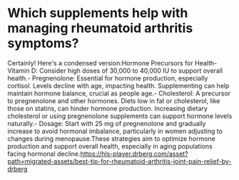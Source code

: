 # Which supplements help with managing rheumatoid arthritis symptoms?

Certainly! Here's a condensed version:Hormone Precursors for Health- Vitamin D: Consider high doses of 30,000 to 40,000 IU to support overall health.- Pregnenolone: Essential for hormone production, especially cortisol. Levels decline with age, impacting health. Supplementing can help maintain hormone balance, crucial as people age.- Cholesterol: A precursor to pregnenolone and other hormones. Diets low in fat or cholesterol, like those on statins, can hinder hormone production. Increasing dietary cholesterol or using pregnenolone supplements can support hormone levels naturally.- Dosage: Start with 25 mg of pregnenolone and gradually increase to avoid hormonal imbalance, particularly in women adjusting to changes during menopause.These strategies aim to optimize hormone production and support overall health, especially in aging populations facing hormonal decline.https://hls-player.drberg.com/asset?path=migrated-assets/best-tip-for-rheumatoid-arthritis-joint-pain-relief-by-drberg